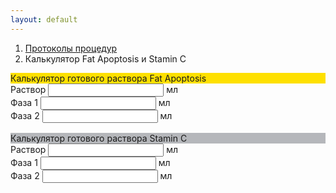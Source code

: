 ```yaml
---
layout: default
---
```

<nav aria-label="breadcrumb">
  <ol class="breadcrumb">
    <li class="breadcrumb-item"><a href="./">Протоколы процедур</a></li>
    <li class="breadcrumb-item active" aria-current="page">Калькулятор Fat Apoptosis и Stamin C</li>
  </ol>
</nav>

<div class="card">
  <div class="card-header" style="background: #fee000">
Калькулятор готового раствора Fat Apoptosis
  </div>
  <div class="card-body">
<div class="input-group mb-3">
  <span class="input-group-text">Раствор</span>
  <input type="number" class="form-control cat-input " id="fat-full" min="0">
  <span class="input-group-text">мл</span>
</div>
<div class="input-group mb-3">
  <span class="input-group-text">Фаза 1</span>
  <input type="number" class="form-control cat-input " id="fat-fase-1" readonly="" step="0.1">
  <span class="input-group-text">мл</span>
</div>
<div class="input-group mb-3">
  <span class="input-group-text">Фаза 2</span>
  <input type="number" class="form-control cat-input " id="fat-fase-2" readonly="" step="0.1">
  <span class="input-group-text">мл</span>
</div>

  </div>
</div>

<div class="card">
  <div class="card-header" style="background: #b5b7bb">
Калькулятор готового раствора Stamin C
  </div>
  <div class="card-body">
<div class="input-group mb-3">
  <span class="input-group-text">Раствор</span>
  <input type="number" class="form-control cat-input " id="stamin-full" min="0">
  <span class="input-group-text">мл</span>
</div>
<div class="input-group mb-3">
  <span class="input-group-text">Фаза 1</span>
  <input type="number" class="form-control cat-input " id="stamin-fase-1" readonly="">
  <span class="input-group-text">мл</span>
</div>
<div class="input-group mb-3">
  <span class="input-group-text">Фаза 2</span>
  <input type="number" class="form-control cat-input " id="stamin-fase-2" readonly="">
  <span class="input-group-text">мл</span>
</div>

  </div>
</div>
  <style>
    .card {margin-bottom: 1rem;}
  </style>
